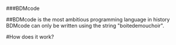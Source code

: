 ###BDMcode

##BDMcode is the most ambitious programming language in history 
BDMcode can only be written using the string "boitedemouchoir". 



#How does it work?
```
